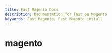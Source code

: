 ```yaml
---
title: Fast Magento Docs
description: Documentation for Fast on Magento
keywords: Fast Magento, Fast Magento install
---
```


# magento
